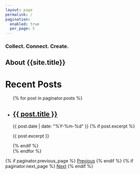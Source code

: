 ```yaml
---
layout: page
permalink: /
pagination:
  enabled: true
  per_page: 5
---
```


### Collect. Connect. Create.

## About {{site.title}}

<h1>Recent Posts</h1>

<ul class="post-list">
  {% for post in paginator.posts %}
    <li>
      <h2><a href="{{ post.url }}">{{ post.title }}</a></h2>
      <span>{{ post.date | date: "%Y-%m-%d" }}</span>
      {% if post.excerpt %}
        <p>{{ post.excerpt }}</p>
      {% endif %}
    </li>
  {% endfor %}
</ul>

<nav class="pagination">
  {% if paginator.previous_page %}
    <a href="{{ paginator.previous_page_path }}">Previous</a>
  {% endif %}
  {% if paginator.next_page %}
    <a href="{{ paginator.next_page_path }}">Next</a>
  {% endif %}
</nav>